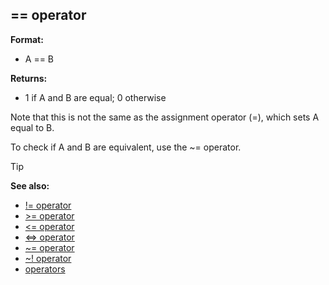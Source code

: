 ## == operator

**Format:**
+   A == B

**Returns:**
+   1 if A and B are equal; 0 otherwise


Note that this is not the same as the assignment operator (=),
which sets A equal to B. 

To check if A and B are equivalent,
use the \~= operator.

> [!TIP] 
> **See also:**
> +   [!= operator](/ref/operator/!=.md) 
> +   [>= operator](/ref/operator/%3e=.md) 
> +   [<= operator](/ref/operator/%3c=.md) 
> +   [<=> operator](/ref/operator/%3c=%3e.md) 
> +   [\~= operator](/ref/operator/~=.md) 
> +   [\~! operator](/ref/operator/~!.md) 
> +   [operators](/ref/operator.md) 